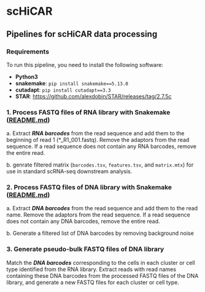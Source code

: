 # scHiCAR
## Pipelines for scHiCAR data processing

### Requirements

To run this pipeline, you need to install the following software:

- **Python3**
- **snakemake**:  `pip install snakemake==5.13.0`
- **cutadapt**: `pip install cutadapt==3.3`
- **STAR**: https://github.com/alexdobin/STAR/releases/tag/2.7.5c
  
### 1. Process FASTQ files of RNA library with Snakemake ([README.md](https://github.com/monnneee/scHiCAR/tree/main/1_RNA))
a. Extract ***RNA barcodes*** from the read sequence and add them to the beginning of read 1 (*_R1_001.fastq). Remove the adaptors from the read sequence. If a read sequence does not contain any RNA barcodes, remove the entire read.

b. genrate filtered matrix (`barcodes.tsv`, `features.tsv`, and `matrix.mtx`) for use in standard scRNA-seq downstream analysis.

### 2. Process FASTQ files of DNA library with Snakemake ([README.md](https://github.com/monnneee/scHiCAR/tree/main/2_DNA))
a. Extract ***DNA barcodes*** from the read sequence and add them to the read name. Remove the adaptors from the read sequence. If a read sequence does not contain any DNA barcodes, remove the entire read.

b. Generate a filtered list of DNA barcodes by removing background noise

### 3. Generate pseudo-bulk FASTQ files of DNA library
Match the ***DNA barcodes*** corresponding to the cells in each cluster or cell type identified from the RNA library. Extract reads with read names containing these DNA barcodes from the processed FASTQ files of the DNA library, and generate a new FASTQ files for each cluster or cell type.

